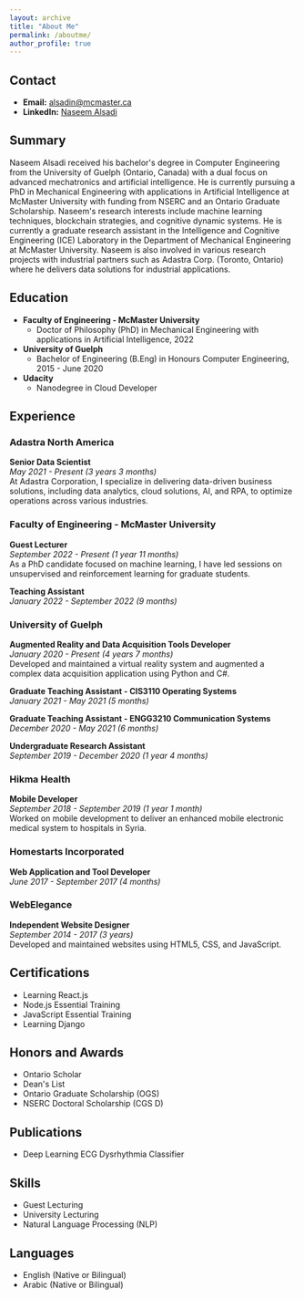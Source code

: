 ```yaml
---
layout: archive
title: "About Me"
permalink: /aboutme/
author_profile: true
---
```


## Contact
- **Email:** alsadin@mcmaster.ca
- **LinkedIn:** [Naseem Alsadi](https://www.linkedin.com/in/naseemalsadi)

## Summary
Naseem Alsadi received his bachelor's degree in Computer Engineering from the University of Guelph (Ontario, Canada) with a dual focus on advanced mechatronics and artificial intelligence. He is currently pursuing a PhD in Mechanical Engineering with applications in Artificial Intelligence at McMaster University with funding from NSERC and an Ontario Graduate Scholarship. Naseem's research interests include machine learning techniques, blockchain strategies, and cognitive dynamic systems. He is currently a graduate research assistant in the Intelligence and Cognitive Engineering (ICE) Laboratory in the Department of Mechanical Engineering at McMaster University. Naseem is also involved in various research projects with industrial partners such as Adastra Corp. (Toronto, Ontario) where he delivers data solutions for industrial applications.

## Education
- **Faculty of Engineering - McMaster University**
  - Doctor of Philosophy (PhD) in Mechanical Engineering with applications in Artificial Intelligence, 2022
- **University of Guelph**
  - Bachelor of Engineering (B.Eng) in Honours Computer Engineering, 2015 - June 2020
- **Udacity**
  - Nanodegree in Cloud Developer

## Experience

### Adastra North America
**Senior Data Scientist**  
*May 2021 - Present (3 years 3 months)*  
At Adastra Corporation, I specialize in delivering data-driven business solutions, including data analytics, cloud solutions, AI, and RPA, to optimize operations across various industries.

### Faculty of Engineering - McMaster University
**Guest Lecturer**  
*September 2022 - Present (1 year 11 months)*  
As a PhD candidate focused on machine learning, I have led sessions on unsupervised and reinforcement learning for graduate students.

**Teaching Assistant**  
*January 2022 - September 2022 (9 months)*  

### University of Guelph
**Augmented Reality and Data Acquisition Tools Developer**  
*January 2020 - Present (4 years 7 months)*  
Developed and maintained a virtual reality system and augmented a complex data acquisition application using Python and C#.

**Graduate Teaching Assistant - CIS3110 Operating Systems**  
*January 2021 - May 2021 (5 months)*  

**Graduate Teaching Assistant - ENGG3210 Communication Systems**  
*December 2020 - May 2021 (6 months)*  

**Undergraduate Research Assistant**  
*September 2019 - December 2020 (1 year 4 months)*  

### Hikma Health
**Mobile Developer**  
*September 2018 - September 2019 (1 year 1 month)*  
Worked on mobile development to deliver an enhanced mobile electronic medical system to hospitals in Syria.

### Homestarts Incorporated
**Web Application and Tool Developer**  
*June 2017 - September 2017 (4 months)*  

### WebElegance
**Independent Website Designer**  
*September 2014 - 2017 (3 years)*  
Developed and maintained websites using HTML5, CSS, and JavaScript.

## Certifications
- Learning React.js
- Node.js Essential Training
- JavaScript Essential Training
- Learning Django

## Honors and Awards
- Ontario Scholar
- Dean's List
- Ontario Graduate Scholarship (OGS)
- NSERC Doctoral Scholarship (CGS D)

## Publications
- Deep Learning ECG Dysrhythmia Classifier

## Skills
- Guest Lecturing
- University Lecturing
- Natural Language Processing (NLP)

## Languages
- English (Native or Bilingual)
- Arabic (Native or Bilingual)
